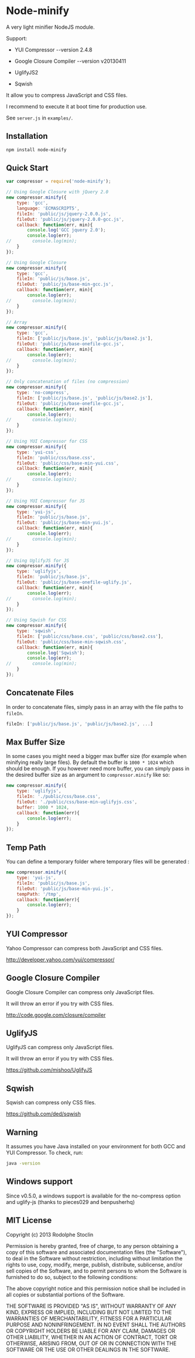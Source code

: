 # Node-minify

  A very light minifier NodeJS module.

  Support:

  - YUI Compressor --version 2.4.8

  - Google Closure Compiler --version v20130411

  - UglifyJS2

  - Sqwish

  It allow you to compress JavaScript and CSS files.

  I recommend to execute it at boot time for production use.

  See `server.js` in `examples/`.

## Installation

```bash
npm install node-minify
```

## Quick Start

```js
var compressor = require('node-minify');

// Using Google Closure with jQuery 2.0
new compressor.minify({
	type: 'gcc',
	language: 'ECMASCRIPT5',
	fileIn: 'public/js/jquery-2.0.0.js',
	fileOut: 'public/js/jquery-2.0.0-gcc.js',
	callback: function(err, min){
		console.log('GCC jquery 2.0');
		console.log(err);
//        console.log(min);
	}
});

// Using Google Closure
new compressor.minify({
	type: 'gcc',
	fileIn: 'public/js/base.js',
	fileOut: 'public/js/base-min-gcc.js',
	callback: function(err, min){
		console.log(err);
//        console.log(min);
	}
});

// Array
new compressor.minify({
	type: 'gcc',
	fileIn: ['public/js/base.js', 'public/js/base2.js'],
	fileOut: 'public/js/base-onefile-gcc.js',
	callback: function(err, min){
		console.log(err);
//        console.log(min);
	}
});

// Only concatenation of files (no compression)
new compressor.minify({
    type: 'no-compress',
    fileIn: ['public/js/base.js', 'public/js/base2.js'],
    fileOut: 'public/js/base-onefile-gcc.js',
    callback: function(err, min){
		console.log(err);
//        console.log(min);
    }
});

// Using YUI Compressor for CSS
new compressor.minify({
	type: 'yui-css',
	fileIn: 'public/css/base.css',
	fileOut: 'public/css/base-min-yui.css',
	callback: function(err, min){
		console.log(err);
//        console.log(min);
	}
});

// Using YUI Compressor for JS
new compressor.minify({
	type: 'yui-js',
	fileIn: 'public/js/base.js',
	fileOut: 'public/js/base-min-yui.js',
	callback: function(err, min){
		console.log(err);
//        console.log(min);
	}
});

// Using UglifyJS for JS
new compressor.minify({
	type: 'uglifyjs',
	fileIn: 'public/js/base.js',
	fileOut: 'public/js/base-onefile-uglify.js',
	callback: function(err, min){
		console.log(err);
//        console.log(min);
	}
});

// Using Sqwish for CSS
new compressor.minify({
    type: 'sqwish',
	fileIn: ['public/css/base.css', 'public/css/base2.css'],
	fileOut: 'public/css/base-min-sqwish.css',
    callback: function(err, min){
		console.log('Sqwish');
		console.log(err);
//        console.log(min);
    }
});
```

## Concatenate Files

In order to concatenate files, simply pass in an array with the file paths to `fileIn`.

```js
fileIn: ['public/js/base.js', 'public/js/base2.js', ...]
```

## Max Buffer Size

In some cases you might need a bigger max buffer size (for example when minifying really large files).
By default the buffer is `1000 * 1024` which should be enough. If you however need more buffer, you can simply pass in the desired buffer size as an argument to `compressor.minify` like so:

```js
new compressor.minify({
	type: 'uglifyjs',
	fileIn: './public/css/base.css',
	fileOut: './public/css/base-min-uglifyjs.css',
	buffer: 1000 * 1024,
	callback: function(err){
		console.log(err);
	}
});
```

## Temp Path

You can define a temporary folder where temporary files will be generated :

```js
new compressor.minify({
	type: 'yui-js',
	fileIn: 'public/js/base.js',
	fileOut: 'public/js/base-min-yui.js',
	tempPath: '/tmp',
	callback: function(err){
		console.log(err);
	}
});
```

## YUI Compressor

  Yahoo Compressor can compress both JavaScript and CSS files.

  http://developer.yahoo.com/yui/compressor/

## Google Closure Compiler

  Google Closure Compiler can compress only JavaScript files.

  It will throw an error if you try with CSS files.

  http://code.google.com/closure/compiler

## UglifyJS

  UglifyJS can compress only JavaScript files.

  It will throw an error if you try with CSS files.

  https://github.com/mishoo/UglifyJS

## Sqwish

  Sqwish can compress only CSS files.

  https://github.com/ded/sqwish

## Warning

  It assumes you have Java installed on your environment for both GCC and YUI Compressor. To check, run:

```bash
java -version
```

## Windows support

  Since v0.5.0, a windows support is available for the no-compress option and uglify-js (thanks to pieces029 and benpusherhq)

## MIT License

Copyright (c) 2013 Rodolphe Stoclin

Permission is hereby granted, free of charge, to any person obtaining a copy
of this software and associated documentation files (the "Software"), to deal
in the Software without restriction, including without limitation the rights
to use, copy, modify, merge, publish, distribute, sublicense, and/or sell
copies of the Software, and to permit persons to whom the Software is
furnished to do so, subject to the following conditions:

The above copyright notice and this permission notice shall be included in
all copies or substantial portions of the Software.

THE SOFTWARE IS PROVIDED "AS IS", WITHOUT WARRANTY OF ANY KIND, EXPRESS OR
IMPLIED, INCLUDING BUT NOT LIMITED TO THE WARRANTIES OF MERCHANTABILITY,
FITNESS FOR A PARTICULAR PURPOSE AND NONINFRINGEMENT. IN NO EVENT SHALL THE
AUTHORS OR COPYRIGHT HOLDERS BE LIABLE FOR ANY CLAIM, DAMAGES OR OTHER
LIABILITY, WHETHER IN AN ACTION OF CONTRACT, TORT OR OTHERWISE, ARISING FROM,
OUT OF OR IN CONNECTION WITH THE SOFTWARE OR THE USE OR OTHER DEALINGS IN
THE SOFTWARE.